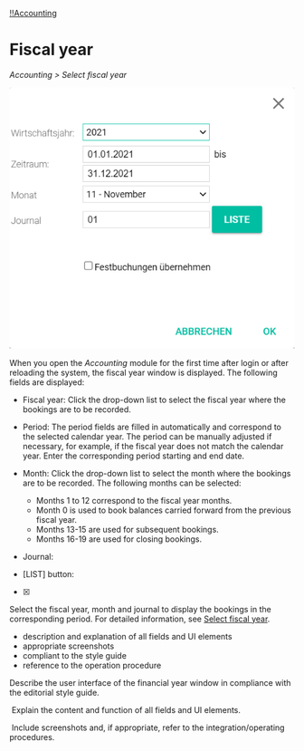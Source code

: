 [!!Accounting](RetailSuiteAccounting)

# Fiscal year

*Accounting > Select fiscal year*

![Search](/Assets/Screenshots/RetailSuiteAccounting/FiscalYear.png "[Search]")

When you open the *Accounting* module for the first time after login or after reloading the system, the fiscal year window is displayed. The following fields are displayed:

- Fiscal year: Click the drop-down list to select the fiscal year where the bookings are to be recorded.

- Period: The period fields are filled in automatically and correspond to the selected calendar year. The period can be manually adjusted if necessary, for example, if the fiscal year does not match the calendar year. Enter the corresponding period starting and end date.

- Month: Click the drop-down list to select the month where the bookings are to be recorded. The following months can be selected:

  - Months 1 to 12 correspond to the fiscal year months.
  - Month 0 is used to book balances carried forward from the previous fiscal year.
  - Months 13-15 are used for subsequent bookings.
  - Months 16-19 are used for closing bookings.

- Journal:

- [LIST] button:

- [X]  


Select the fiscal year, month and journal to display the bookings in the corresponding period. For detailed information, see [Select fiscal year](/RetailSuiteAccounting/Operation/01_SelectFiscalYear.md).


- description and explanation of all fields and UI elements
- appropriate screenshots
- compliant to the style guide
- reference to the operation procedure

Describe the user interface of the financial year window in compliance with the editorial style guide.

 Explain the content and function of all fields and UI elements.

 Include screenshots and, if appropriate, refer to the integration/operating procedures.
